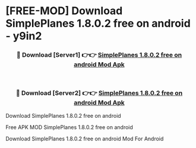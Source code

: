 # [FREE-MOD] Download SimplePlanes 1.8.0.2 free on android - y9in2


<div align="center">
<h3>🔴 Download [Server1] 👉👉 <a href="https://apk-comot.site?title=SimplePlanes_1.8.0.2_free_on_android">SimplePlanes 1.8.0.2 free on android Mod Apk</a></h3><br>

<h3>🔴 Download [Server2] 👉👉 <a href="https://apk-comot.site?title=SimplePlanes_1.8.0.2_free_on_android">SimplePlanes 1.8.0.2 free on android Mod Apk</a></h3>
</div>



Download SimplePlanes 1.8.0.2 free on android 

Free APK MOD SimplePlanes 1.8.0.2 free on android 

Download SimplePlanes 1.8.0.2 free on android Mod For Android
